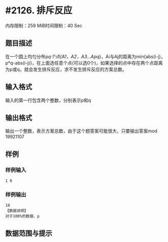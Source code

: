 # #2126. 排斥反应

内存限制：259 MiB时间限制：40 Sec

## 题目描述

在一个圆上均匀分布p*q个点{A1，A2，A3&hellip;Ap*q}，Ai与Aj的距离为min{abs(i-j)，p*q-abs(i-j)}，在上面选任意个点(可以选0个)，如果选择的点中存在两个点距离为p或q，就会发生排斥反应，求不发生排斥反应的方案总数。

## 输入格式

输入的第一行包含两个整数，分别表示p和q

## 输出格式

输出一个整数，表示方案总数，由于这个题答案可能很大，只要输出答案mod 19921107

## 样例

### 样例输入

    
    1 6
    
    

### 样例输出

    
    18
    【数据说明】
    对于100%的数据，p
    

## 数据范围与提示
